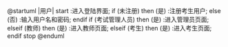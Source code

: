 @startuml
|用户|
start
:进入登陆界面;
if (未注册) then (是)
:注册考生用户;
else (否)
:输入用户名和密码;
endif
if (考试管理人员) then (是)
:进入管理员页面;
elseif (教师) then (是)
:进入教师页面;
elseif (考生) then (是)
:进入考生页面;
endif
stop
@enduml